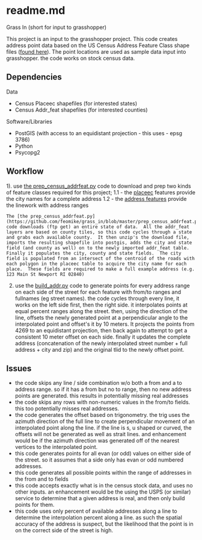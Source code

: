 readme.md
===========
Grass In (short for input to grasshopper)

This project is an input to the grasshopper project.  This code creates address point data based on the US Census Address Feature Class shape files ([found here](ftp://ftp2.census.gov/geo/tiger/TIGER2014/ADDRFEAT/)). The point locations are used as sample data input into grasshopper.  the code works on stock census data.

Dependencies
------------
Data
- Census Placeec shapefiles (for interested states)
- Census Addr_feat shapefiles (for interested counties)

Software/Libraries
- PostGIS (with access to an equidistant projection - this uses - epsg 3786)
- Python
- Psycopg2

Workflow
--------
1). use [the prep_census_addrfeat.py](https://github.com/feomike/grass_in/blob/master/prep_census_addrfeat.py) code to download and prep two kinds of feature classes required for this project;
	1.1 - the [placeec](ftp://ftp2.census.gov/geo/tiger/TIGER2014/PLACEEC/) features provide the city names for a complete address
	1.2 - the [address features](ftp://ftp2.census.gov/geo/tiger/TIGER2014/ADDRFEAT/) provide the linework with address ranges
	
	The [the prep_census_addrfeat.py](https://github.com/feomike/grass_in/blob/master/prep_census_addrfeat.py) code downloads (ftp get) an entire state of data.  All the addr_feat layers are based on county tiles, so this code cycles through a state and grabs each available county.  It then unzip's the download file, imports the resulting shapefile into postgis, adds the city and state field (and county as well) on to the newly imported addr_feat table.  Finally it populates the city, county and state fields.  The city field is populated from an intersect of the centroid of the roads with each polygon in the placeec table to acquire the city name for each place.  These fields are required to make a full example address (e.g. 123 Main St Newport RI 02840)
	
2) use the [build_addr.py](https://github.com/feomike/grass_in/blob/master/build_address.py) code to generate points for every address range on each side of the street for each feature with from/to ranges and fullnames (eg street names).  the code cycles through every line, it works on the left side first, then the right side.  it interpolates points at equal percent ranges along the street.  then, using the direction of the line, offsets the newly generated point at a perpendicular angle to the interpolated point and offset's it by 10 meters.  It projects the points from 4269 to an equidistant projection, then back again to attempt to get a consistent 10 meter offset on each side.  finally it updates the complete address (concatenation of the newly interpolated street number + full address + city and zip) and the original tlid to the newly offset point.

Issues
------
- the code skips any line / side combination w/o both a from and a to address range.  so if it has a from but no to range, then no new address points are generated.  this results in potentially missing real addresses
- the code skips any rows with non-numeric values in the from/to fields. this too potentially misses real addresses.
- the code generates the offset based on trigonometry.  the trig uses the azimuth direction of the full line to create perpendicular movement of an interpolated point along the line.  if the line is s, u shaped or curved, the offsets will not be generated as well as strait lines. and enhancement would be if the azimuth direction was generated off of the nearest vertices to the interpolated point.
- this code generates points for all evan (or odd) values on either side of the street.  so it assumes that a side only has evan or odd numbered addresses.  
- this code generates all possible points within the range of addresses in the from and to fields
- this code accepts exactly what is in the census stock data, and uses no other inputs.  an enhancement would be the using the USPS (or similar) service to determine that a given address is real, and then only build points for them.
- this code uses only percent of available addresses along a line to determine the interpolation percent along a line.  as such the spatial accuracy of the address is suspect, but the likelihood that the point is in on the correct side of the street is high.
